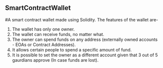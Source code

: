## SmartContractWallet
#A smart contract wallet made using Solidity.
The features of the wallet are-
1) The wallet has only one owner.
2) The wallet can receive funds, no matter what.
3) The owner can spend funds on any address (externally owned accounts - EOAs or Contract Addresses).
4) It allows certain people to spend a specific amount of fund.
5) It is possible to set the owner as a different account given that 3 out of 5 gaurdians approve (In case funds are lost).

